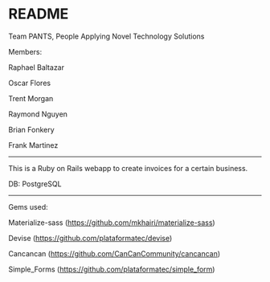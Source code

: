 # README

Team PANTS, People Applying Novel Technology Solutions

Members:

Raphael Baltazar

Oscar Flores

Trent Morgan

Raymond Nguyen

Brian Fonkery

Frank Martinez


----------------------------------------------------------------------------------

This is a Ruby on Rails webapp to create invoices for a certain business.

DB: PostgreSQL

--------------------------------------------------------------------------

Gems used:

Materialize-sass (https://github.com/mkhairi/materialize-sass)

Devise (https://github.com/plataformatec/devise)

Cancancan (https://github.com/CanCanCommunity/cancancan)

Simple_Forms (https://github.com/plataformatec/simple_form)
